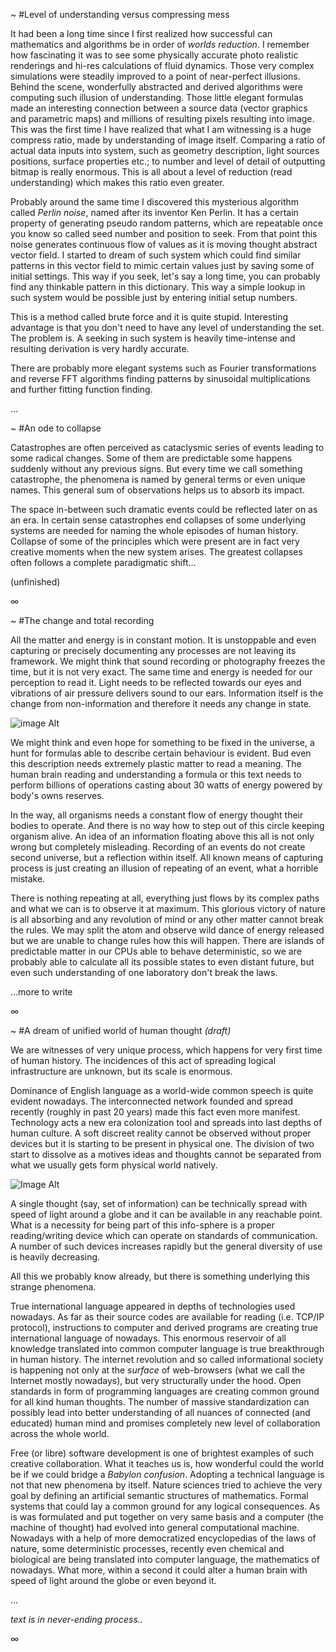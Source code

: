 ~
#Level of understanding versus compressing mess

It had been a long time since I first realized how successful can mathematics and algorithms be in order of *worlds reduction*. I remember how fascinating it was to see some physically accurate photo realistic renderings and hi-res calculations of fluid dynamics. Those very complex simulations were steadily improved to a point of near-perfect illusions. Behind the scene, wonderfully abstracted and derived algorithms were computing such illusion of understanding. Those little elegant formulas made an interesting connection between a source data (vector graphics and parametric maps) and millions of resulting pixels resulting into image. This was the first time I have realized that what I am witnessing is a huge compress ratio, made by understanding of image itself. Comparing a ratio of actual data inputs into system, such as geometry description, light sources positions, surface properties etc.; to number and level of detail of outputting bitmap is really enormous. This is all about a level of reduction (read understanding) which makes this ratio even greater.

Probably around the same time I discovered this mysterious algorithm called *Perlin noise*, named after its inventor Ken Perlin. It has a certain property of generating pseudo random patterns, which are repeatable once you know so called seed number and position to seek. From that point this noise generates continuous flow of values as it is moving thought abstract vector field. I started to dream of such system which could find similar patterns in this vector field to mimic certain values just by saving some of initial settings. This way if you seek, let's say a long time, you can probably find any thinkable pattern in this dictionary. This way a simple lookup in such system would be possible just by entering initial setup numbers.

This is a method called brute force and it is quite stupid. Interesting advantage is that you don't need to have any level of understanding the set. The problem is. A seeking in such system is heavily time-intense and resulting derivation is very hardly accurate.

There are probably more elegant systems such as Fourier transformations and reverse FFT algorithms finding patterns by sinusoidal multiplications and further fitting function finding.

...



~
#An ode to collapse

Catastrophes are often perceived as cataclysmic series of events leading to some radical changes. Some of them are predictable some happens suddenly without any previous signs. But every time we call something catastrophe, the phenomena is named by general terms or even unique names. This general sum of observations helps us to absorb its impact.

The space in-between such dramatic events could be reflected later on as an era. In certain sense catastrophes end collapses of some underlying systems are needed for naming the whole episodes of human history. Collapse of some of the principles which were present are in fact very creative moments when the new system arises. The greatest collapses often follows a complete paradigmatic shift...

(unfinished)

∞

~
#The change and total recording

All the matter and energy is in constant motion. It is unstoppable and even capturing or precisely documenting any processes are not leaving its framework. We might think that sound recording or photography freezes the time, but it is not very exact. The same time and energy is needed for our perception to read it. Light needs to be reflected towards our eyes and vibrations of air pressure delivers sound to our ears. Information itself is the change from non-information and therefore it needs any change in state.

![image Alt](http://i.imgur.com/yeAdyz9.png)

We might think and even hope for something to be fixed in the universe, a hunt for formulas able to describe certain behaviour is evident. Bud even this description needs extremely plastic matter to read a meaning. The human brain reading and understanding a formula or this text needs to perform billions of operations casting about 30 watts of energy powered by body's owns reserves.

In the way, all organisms needs a constant flow of energy thought their bodies to operate. And there is no way how to step out of this circle keeping organism alive. An idea of an information floating above this all is not only wrong but completely misleading. Recording of an events do not create second universe, but a reflection within itself. All known means of capturing process is just creating an illusion of repeating of an event, what a horrible mistake.

There is nothing repeating at all, everything just flows by its complex paths and what we can is to observe it at maximum. This glorious victory of nature is all absorbing and any revolution of mind or any other matter cannot break the rules. We may split the atom and observe wild dance of energy released but we are unable to change rules how this will happen. There are islands of predictable matter in our CPUs able to behave deterministic, so we are probably able to calculate all its possible states to even distant future, but even such understanding of one laboratory don't break the laws.

...more to write

∞


~
#A dream of unified world of human thought _(draft)_


We are witnesses of very unique process, which happens for very first time of human history. The incidences of this act of spreading logical infrastructure are unknown, but its scale is enormous.

Dominance of English language as a world-wide common speech is quite evident nowadays. The interconnected network founded and spread recently (roughly in past 20 years) made this fact even more manifest. Technology acts a new era colonization tool and spreads into last depths of human culture. A soft discreet reality cannot be observed without proper devices but it is starting to be present in physical one. The division of two start to dissolve as a motives ideas and thoughts cannot be separated from what we usually gets form physical world natively.

![Image Alt](https://i.imgur.com/C13BWrA.png)

A single thought (say, set of information) can be technically spread with speed of light around a globe and it can be available in any reachable point. What is a necessity for being part of this info-sphere is a proper reading/writing device which can operate on standards of communication. A number of such devices increases rapidly but the general diversity of use is heavily decreasing. 

All this we probably know already, but there is something underlying this strange phenomena.

True international language appeared in depths of technologies used nowadays. As far as their source codes are available for reading (i.e. TCP/IP protocol), instructions to computer and derived programs are creating true international language of nowadays. This enormous reservoir of all knowledge translated into common computer language is true breakthrough in human history. The internet revolution and so called informational society is happening not only at the _surface_ of web-browsers (what we call the Internet mostly nowadays), but very structurally under the hood. Open standards in form of programming languages are creating common ground for all kind human thoughts. The number of massive standardization can possibly lead into better understanding of all nuances of connected (and educated) human mind and promises completely new level of collaboration across the whole world.

Free (or libre) software development is one of brightest examples of such creative collaboration. What it teaches us is, how wonderful could the world be if we could bridge a *Babylon confusion*. Adopting a technical language is not that new phenomena by itself. Nature sciences tried to achieve the very goal by defining an artificial semantic structures of mathematics. Formal systems that could lay a common ground for any logical consequences. As is was formulated and put together on very same basis and a computer (the machine of thought) had evolved into general computational machine. Nowadays with a help of more democratized encyclopedias of the laws of nature, some deterministic processes, recently even chemical and biological are being translated into computer language, the mathematics of nowadays. What more, within a second it could alter a human brain with speed of light around the globe or even beyond it.


...

_text is in never-ending process.._

∞

<!--
##notes:
- you can program just what you can understand (really?)
- metamorphosis based on context of program (killing machines, art installations, stock-exchange algorithms)
- free culture as a necessity for all the education (free software as a model for all human creation)
- problems of rewards and sustainability of free culture movement (volunteers and philanthropists)
- If there is any unit in informational society it is not _bit_, but *person*.
- more to write..
-->


